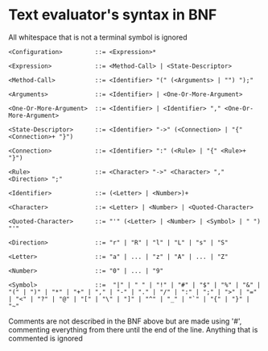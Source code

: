 # Text evaluator's syntax in BNF

All whitespace that is not a terminal symbol is ignored
```bnf
<Configuration>         ::= <Expression>*

<Expression>            ::= <Method-Call> | <State-Descriptor>

<Method-Call>           ::= <Identifier> "(" (<Arguments> | "") ");"

<Arguments>             ::= <Identifier> | <One-Or-More-Argument>

<One-Or-More-Argument>  ::= <Identifier> | <Identifier> "," <One-Or-More-Argument>

<State-Descriptor>      ::= <Identifier> "->" (<Connection> | "{" <Connection>+ "}")

<Connection>            ::= <Identifier> ":" (<Rule> | "{" <Rule>+ "}")

<Rule>                  ::= <Character> "->" <Character> "," <Direction> ";" 

<Identifier>            ::= (<Letter> | <Number>)+

<Character>             ::= <Letter> | <Number> | <Quoted-Character>

<Quoted-Character>      ::= "'" (<Letter> | <Number> | <Symbol> | " ") "'"

<Direction>             ::= "r" | "R" | "l" | "L" | "s" | "S"

<Letter>                ::= "a" | ... | "z" | "A" | ... | "Z" 

<Number>                ::= "0" | ... | "9"

<Symbol>                ::=  "|" | " " | "!" | "#" | "$" | "%" | "&" | "(" | ")" | "*" | "+" | "," | "-" | "." | "/" | ":" | ";" | ">" | "=" | "<" | "?" | "@" | "[" | "\" | "]" | "^" | "_" | "`" | "{" | "}" | "~"
```

Comments are not described in the BNF above but are made using '#', commenting everything from there until the end of the line.
Anything that is commented is ignored